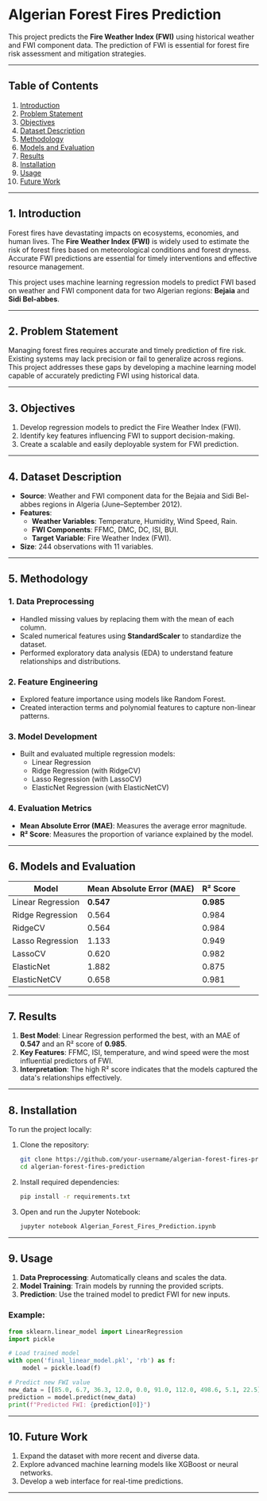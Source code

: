 
# **Algerian Forest Fires Prediction**

This project predicts the **Fire Weather Index (FWI)** using historical weather and FWI component data. The prediction of FWI is essential for forest fire risk assessment and mitigation strategies.

---

## **Table of Contents**

1. [Introduction](#introduction)  
2. [Problem Statement](#problem-statement)  
3. [Objectives](#objectives)  
4. [Dataset Description](#dataset-description)  
5. [Methodology](#methodology)  
6. [Models and Evaluation](#models-and-evaluation)  
7. [Results](#results)  
8. [Installation](#installation)  
9. [Usage](#usage)  
10. [Future Work](#future-work)  

---

## **1. Introduction**

Forest fires have devastating impacts on ecosystems, economies, and human lives. The **Fire Weather Index (FWI)** is widely used to estimate the risk of forest fires based on meteorological conditions and forest dryness. Accurate FWI predictions are essential for timely interventions and effective resource management.

This project uses machine learning regression models to predict FWI based on weather and FWI component data for two Algerian regions: **Bejaia** and **Sidi Bel-abbes**.

---

## **2. Problem Statement**

Managing forest fires requires accurate and timely prediction of fire risk. Existing systems may lack precision or fail to generalize across regions. This project addresses these gaps by developing a machine learning model capable of accurately predicting FWI using historical data.

---

## **3. Objectives**

1. Develop regression models to predict the Fire Weather Index (FWI).  
2. Identify key features influencing FWI to support decision-making.  
3. Create a scalable and easily deployable system for FWI prediction.  

---

## **4. Dataset Description**

- **Source**: Weather and FWI component data for the Bejaia and Sidi Bel-abbes regions in Algeria (June–September 2012).  
- **Features**:
  - **Weather Variables**: Temperature, Humidity, Wind Speed, Rain.  
  - **FWI Components**: FFMC, DMC, DC, ISI, BUI.  
  - **Target Variable**: Fire Weather Index (FWI).  
- **Size**: 244 observations with 11 variables.

---

## **5. Methodology**

### **1. Data Preprocessing**
- Handled missing values by replacing them with the mean of each column.  
- Scaled numerical features using **StandardScaler** to standardize the dataset.  
- Performed exploratory data analysis (EDA) to understand feature relationships and distributions.  

### **2. Feature Engineering**
- Explored feature importance using models like Random Forest.  
- Created interaction terms and polynomial features to capture non-linear patterns.  

### **3. Model Development**
- Built and evaluated multiple regression models:  
  - Linear Regression  
  - Ridge Regression (with RidgeCV)  
  - Lasso Regression (with LassoCV)  
  - ElasticNet Regression (with ElasticNetCV)  

### **4. Evaluation Metrics**
- **Mean Absolute Error (MAE)**: Measures the average error magnitude.  
- **R² Score**: Measures the proportion of variance explained by the model.  

---

## **6. Models and Evaluation**

| **Model**           | **Mean Absolute Error (MAE)** | **R² Score**       |
|----------------------|-------------------------------|---------------------|
| Linear Regression    | **0.547**                    | **0.985**          |
| Ridge Regression     | 0.564                        | 0.984              |
| RidgeCV              | 0.564                        | 0.984              |
| Lasso Regression     | 1.133                        | 0.949              |
| LassoCV              | 0.620                        | 0.982              |
| ElasticNet           | 1.882                        | 0.875              |
| ElasticNetCV         | 0.658                        | 0.981              |

---

## **7. Results**

1. **Best Model**: Linear Regression performed the best, with an MAE of **0.547** and an R² score of **0.985**.  
2. **Key Features**: FFMC, ISI, temperature, and wind speed were the most influential predictors of FWI.  
3. **Interpretation**: The high R² score indicates that the models captured the data's relationships effectively.  

---

## **8. Installation**

To run the project locally:

1. Clone the repository:
   ```bash
   git clone https://github.com/your-username/algerian-forest-fires-prediction.git
   cd algerian-forest-fires-prediction
   ```

2. Install required dependencies:
   ```bash
   pip install -r requirements.txt
   ```

3. Open and run the Jupyter Notebook:
   ```bash
   jupyter notebook Algerian_Forest_Fires_Prediction.ipynb
   ```

---

## **9. Usage**

1. **Data Preprocessing**: Automatically cleans and scales the data.  
2. **Model Training**: Train models by running the provided scripts.  
3. **Prediction**: Use the trained model to predict FWI for new inputs.  

### Example:
```python
from sklearn.linear_model import LinearRegression
import pickle

# Load trained model
with open('final_linear_model.pkl', 'rb') as f:
    model = pickle.load(f)

# Predict new FWI value
new_data = [[85.0, 6.7, 36.3, 12.0, 0.0, 91.0, 112.0, 498.6, 5.1, 22.5]]  # Example input
prediction = model.predict(new_data)
print(f"Predicted FWI: {prediction[0]}")
```

---

## **10. Future Work**

1. Expand the dataset with more recent and diverse data.  
2. Explore advanced machine learning models like XGBoost or neural networks.  
3. Develop a web interface for real-time predictions.  

---

